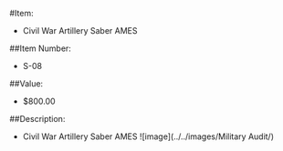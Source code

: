 #Item:
* Civil War Artillery Saber AMES


##Item Number:
* S-08

##Value:
* $800.00

##Description:
 * Civil War Artillery Saber AMES
 ![image](../../images/Military Audit/)

